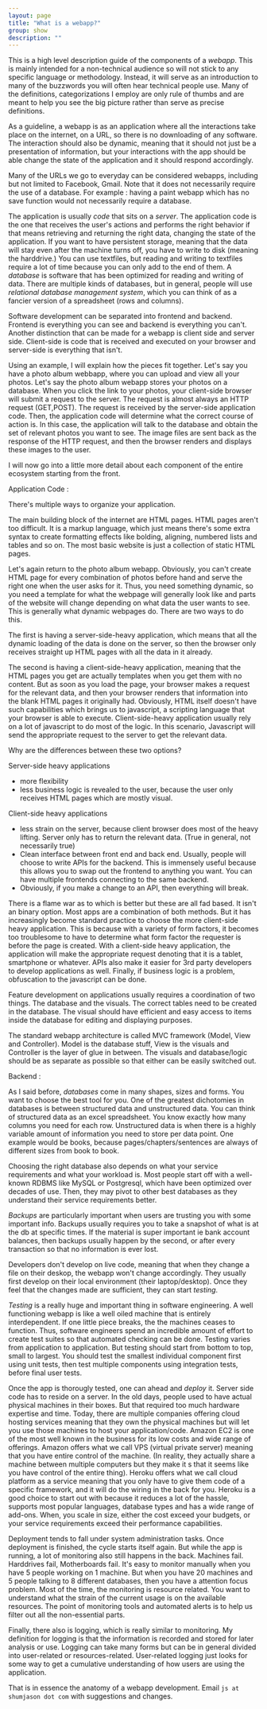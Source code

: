 ```yaml
---
layout: page
title: "What is a webapp?"
group: show
description: ""
---
```


This is a high level description guide of the components of a *webapp*. This is mainly intended for a non-technical audience so will not stick to any specific language or methodology. Instead, it will serve as an introduction to many of the buzzwords you will often hear technical people use. Many of the definitions, categorizations I employ are only rule of thumbs and are meant to help you see the big picture rather than serve as precise definitions. 

As a guideline, a webapp is as an application where all the interactions take place on the internet, on a URL, so there is no downloading of any software. The interaction should also be dynamic, meaning that it should not just be a presentation of information, but your interactions with the app should be able change the state of the application and it should respond accordingly.

Many of the URLs we go to everyday can be considered webapps, including but not limited to Facebook, Gmail. Note that it does not necessarily require the use of a database. For example : having a paint webapp which has no save function would not necessarily require a database. 

The application is usually *code* that sits on a *server*. The application code is the one that receives the user's actions and performs the right behavior if that means retrieving and returning the right data, changing the state of the application. If you want to have persistent storage, meaning that the data will stay even after the machine turns off, you have to write to disk (meaning the harddrive.) You can use textfiles, but reading and writing to textfiles require a lot of time because you can only add to the end of them. A *database* is software that has been optimized for reading and writing of data. There are multiple kinds of databases, but in general, people will use *relational database management system*, which you can think of as a fancier version of a spreadsheet (rows and columns).

Software development can be separated into frontend and backend. Frontend is everything you can see and backend is everything you can't. Another distinction that can be made for a webapp is client side and server side. Client-side is code that is received and executed on your browser and server-side is everything that isn't. 

Using an example, I will explain how the pieces fit together. Let's say you have a photo album webbapp, where you can upload and view all your photos. Let's say the photo album webapp stores your photos on a database. When you click the link to your photos, your client-side browser will submit a request to the server. The request is almost always an HTTP request (GET,POST). The request is received by the server-side application code. Then, the application code will determine what the correct course of action is. In this case, the application will talk to the database and obtain the set of relevant photos you want to see. The image files are sent back as the response of the HTTP request, and then the browser renders and displays these images to the user.

I will now go into a little more detail about each component of the entire ecosystem starting from the front.

Application Code :

There's multiple ways to organize your application.

The main building block of the internet are HTML pages. HTML pages aren't too difficult. It is a markup language, which just means there's some extra syntax to create formatting effects like bolding, aligning, numbered lists and tables and so on. The most basic website is just a collection of static HTML pages. 

Let's again return to the photo album webapp. Obviously, you can't create HTML page for every combination of photos before hand and serve the right one when the user asks for it. Thus, you need something dynamic, so you need a template for what the webpage will generally look like and parts of the website will change depending on what data the user wants to see. This is generally what dynamic webpages do. There are two ways to do this.

The first is having a server-side-heavy application, which means that all the dynamic loading of the data is done on the server, so then the browser only receives straight up HTML pages with all the data in it already.

The second is having a client-side-heavy application, meaning that the HTML pages you get are actually templates when you get them with no content. But as soon as you load the page, your browser makes a request for the relevant data, and then your browser renders that information into the blank HTML pages it originally had. Obviously, HTML itself doesn't have such capabilities which brings us to javascript, a scripting language that your browser is able to execute. Client-side-heavy application usually rely on a lot of javascript to do most of the logic. In this scenario, Javascript will send the appropriate request to the server to get the relevant data.

Why are the differences between these two options? 

Server-side heavy applications
* more flexibility
* less business logic is revealed to the user, because the user only receives HTML pages which are mostly visual. 

Client-side heavy applications
* less strain on the server, because client browser does most of the heavy lifting. Server only has to return the relevant data. (True in general, not necessarily true)
* Clean interface between front end and back end. Usually, people will choose to write APIs for the backend. This is immensely useful because this allows you to swap out the frontend to anything you want. You can have multiple frontends connecting to the same backend. 
* Obviously, if you make a change to an API, then everything will break.

There is a flame war as to which is better but these are all fad based. It isn't an binary option. Most apps are a combination of both methods. But it has increasingly become standard practice to choose the more client-side heavy application. This is because with a variety of form factors, it becomes too troublesome to have to determine what form factor the requester is before the page is created. With a client-side heavy application, the application will make the appropriate request denoting that it is a tablet, smartphone or whatever. 
APIs also make it easier for 3rd party developers to develop applications as well. Finally, if business logic is a problem, obfuscation to the javascript can be done.

Feature development on applications usually requires a coordination of two things. The database and the visuals. The correct tables need to be created in the database. The visual should have efficient and easy access to items inside the database for editing and displaying purposes.

The standard webapp architecture is called MVC framework (Model, View and Controller). Model is the database stuff, View is the visuals and Controller is the layer of glue in between. The visuals and database/logic should be as separate as possible so that either can be easily switched out. 

Backend :

As I said before, *databases* come in many shapes, sizes and forms. You want to choose the best tool for you. One of the greatest dichotomies in databases is between structured data and unstructured data. You can think of structured data as an excel spreadsheet. You know exactly how many columns you need for each row. Unstructured data is when there is a highly variable amount of information you need to store per data point. One example would be books, because pages/chapters/sentences are always of different sizes from book to book. 

Choosing the right database also depends on what your service requirements and what your workload is. Most people start off with a well-known RDBMS like MySQL or Postgresql, which have been optimized over decades of use. Then, they may pivot to other best databases as they understand their service requirements better. 

*Backups* are particularly important when users are trusting you with some important info. Backups usually requires you to take a snapshot of what is at the db at specific times. If the material is super important ie bank account balances, then backups usually happen by the second, or after every transaction so that no information is ever lost.

Developers don't develop on live code, meaning that when they change a file on their deskop, the webapp won't change accordingly. They usually first develop on their local environment (their laptop/desktop). Once they feel that the changes made are sufficient, they can start *testing*.

*Testing* is a really huge and important thing in software engineering. A well functioning webapp is like a well oiled machine that is entirely interdependent. If one little piece breaks, the the machines ceases to function. Thus, software engineers spend an incredible amount of effort to create test suites so that automated checking can be done. Testing varies from application to application. But testing should start from bottom to top, small to largest. You should test the smallest individual component first using unit tests, then test multiple components using integration tests, before final user tests. 

Once the app is thorougly tested, one can ahead and *deploy* it. Server side code has to reside on a server. In the old days, people used to have actual physical machines in their boxes. But that required too much hardware expertise and time. Today, there are multiple companies offering cloud hosting services meaning that they own the physical machines but will let you use those machines to host your application/code. Amazon EC2 is one of the most well known in the business for its low costs and wide range of offerings. Amazon offers what we call VPS (virtual private server) meaning that you have entire control of the machine. (In reality, they actually share a machine between multiple computers but they make it s that it seems like you have control of the entire thing). Heroku offers what we call cloud platform as a service meaning that you only have to give them code of a specific framework, and it will do the wiring in the back for you. Heroku is a good choice to start out with because it reduces a lot of the hassle, supports most popular languages, database types and has a wide range of add-ons. When, you scale in size, either the cost exceed your budgets, or your service requirements exceed their performance capabilities. 

Deployment tends to fall under system administration tasks. Once deployment is finished, the cycle starts itself again. But while the app is running, a lot of monitoring also still happens in the back. Machines fail. Harddrives fail, Motherboards fail. It's easy to monitor manually when you have 5 people working on 1 machine. But when you have 20 machines and 5 people talking to 8 different databases, then you have a attention focus problem. Most of the time, the monitoring is resource related. You want to understand what the strain of the current usage is on the available resources. The point of monitoring tools and automated alerts is to help us filter out all the non-essential parts. 

Finally, there also is logging, which is really similar to monitoring. My definition for logging is that the information is recorded and stored for later analysis or use. Logging can take many forms but can be in general divided into user-related or resources-related. User-related logging just looks for some way to get a cumulative understanding of how users are using the application. 

That is in essence the anatomy of a webapp development. Email `js at shumjason dot com` with suggestions and changes.  
